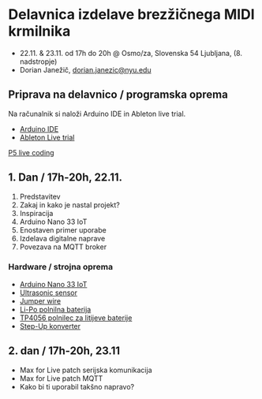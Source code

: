 # Delavnica izdelave brezžičnega MIDI krmilnika

+ 22.11. & 23.11. od 17h do 20h @ Osmo/za, Slovenska 54 Ljubljana, (8. nadstropje)
+ Dorian Janežič, dorian.janezic@nyu.edu

## Priprava na delavnico / programska oprema  

Na računalnik si naloži Arduino IDE in Ableton live trial.  

+ [Arduino IDE](https://www.arduino.cc/en/software)   
+ [Ableton Live trial](https://www.ableton.com/en/trial/)    

[P5 live coding](https://teddavis.org/p5live/)  

## 1. Dan / 17h-20h, 22.11.

1. Predstavitev
2. Zakaj in kako je nastal projekt?
3. Inspiracija
4. Arduino Nano 33 IoT
5. Enostaven primer uporabe
6. Izdelava digitalne naprave
7. Povezava na MQTT broker

### Hardware / strojna oprema

+ [Arduino Nano 33 IoT](https://docs.arduino.cc/hardware/nano-33-iot)
+ [Ultrasonic sensor](https://www.sparkfun.com/products/15569)
+ [Jumper wire](https://en.wikipedia.org/wiki/Jump_wire)
+ [Li-Po polnilna baterija](https://www.sparkfun.com/products/13855)
+ [TP4056 polnilec za litijeve baterije](https://www.amazon.de/-/en/Lithium-Charging-Over-discharge-Protective-TP4056-Power/dp/B018Y1ZASI/ref=sr_1_9?crid=1OB6EM7Y0VB5T&keywords=tp4056&qid=1668514592&sprefix=tp4056%2Caps%2C99&sr=8-9)
+ [Step-Up konverter](https://www.amazon.de/-/en/DollaTek-Multifunctional-Lithium-Converter-Regulator/dp/B08HQQ32M2/ref=sr_1_3?crid=Y254K9RUGF5V&keywords=step+up+5v&qid=1668516195&sprefix=step+up+5v%2Caps%2C222&sr=8-3)  

## 2. dan / 17h-20h, 23.11

+ Max for Live patch serijska komunikacija
+ Max for Live patch MQTT
+ Kako bi ti uporabil takšno napravo?  